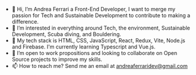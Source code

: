 - 👋 Hi, I’m Andrea Ferrari a Front-End Developer, I want to merge my passion for Tech and Sustainable Development to contribute to making a difference.
- 👀 I’m interested in everything around Tech, the environment, Sustainable Development, Scuba diving, and Bouldering.
- 🌱 My tech stack is HTML, CSS, JavaScript, React, Redux, Vite, Node.js and Firebase. I'm currently learning Typescript and Vue.js.
- 💞️ I’m open to work propositions and looking to collaborate on Open Source projects to improve my skills.
- 📫 How to reach me? Send me an email at andreaferraridev@gmail.com

<!---
andreaferrari95/andreaferrari95 is a ✨ special ✨ repository because its `README.md` (this file) appears on your GitHub profile.
You can click the Preview link to take a look at your changes.
--->
